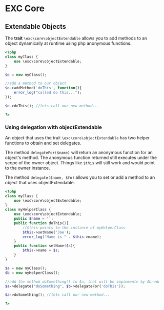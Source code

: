 # EXC Core #


## Extendable Objects ##

The **trait** ```\exc\core\objectExtendable``` allows you to add methods to an object dynamically at runtime using php anonymous functions.

```php
<?php
class myClass {
	use \exc\core\objectExtendable;
}

$o = new myClass();

//add a method to our object
$o->addMethod('doThis', function(){
	error_log("called do this...");
});

$o->doThis(); //lets call our new method...

?>
```

### Using delegation with objectExtendable ###
An object that uses the trait ```\exc\core\objectExtendable``` has two helper functions to obtain and set delegates.

The method ```delegateFor($name)``` will return an anonymous function for an object's method. The anonymous function returned still executes under the scope of the owner object. Things like ```$this``` will still work and would point to the owner instance.  

The method ```delegate($name, $fn)``` allows you to set or add a method to an object that uses objectExtendable.

```php
<?php
class myClass {
	use \exc\core\objectExtendable;
}
class myHelperClass {
	use \exc\core\objectExtendable;
	public $name = '';
	public function doThis(){
		//$this points to the instance of myHelperClass
		$this->setName('Joe');
		error_log("Name is " . $this->name);
	}
	public function setName($s){
		$this->name = $s;
	}
}

$a = new myClass();
$b = new myHelperClass();

//add the method doSomething() to $a, that will be implemente by $b->doThis()
$a->delegate("doSomething", $b->delegateFor('doThis'));

$a->doSomething(); //lets call our new method...

?>
```
